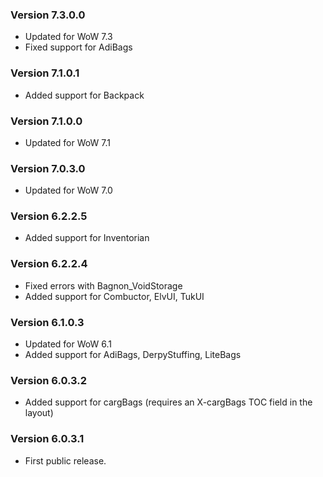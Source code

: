### Version 7.3.0.0

* Updated for WoW 7.3
* Fixed support for AdiBags

### Version 7.1.0.1

* Added support for Backpack

### Version 7.1.0.0

* Updated for WoW 7.1

### Version 7.0.3.0

* Updated for WoW 7.0

### Version 6.2.2.5

* Added support for Inventorian

### Version 6.2.2.4

* Fixed errors with Bagnon_VoidStorage
* Added support for Combuctor, ElvUI, TukUI

### Version 6.1.0.3

* Updated for WoW 6.1
* Added support for AdiBags, DerpyStuffing, LiteBags

### Version 6.0.3.2

* Added support for cargBags (requires an X-cargBags TOC field in the layout)

### Version 6.0.3.1

* First public release.

